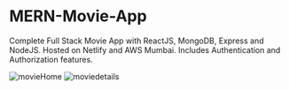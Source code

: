 # MERN-Movie-App
Complete Full Stack Movie App with ReactJS, MongoDB, Express and NodeJS. Hosted on Netlify and AWS Mumbai. Includes Authentication and Authorization features. 


![movieHome](https://user-images.githubusercontent.com/105639397/186402112-0212b39a-3cce-450d-a263-e0c02c102e2a.PNG)
![moviedetails](https://user-images.githubusercontent.com/105639397/186402127-f17bf9e9-bf51-434e-b3f1-60e3185e314f.PNG)
